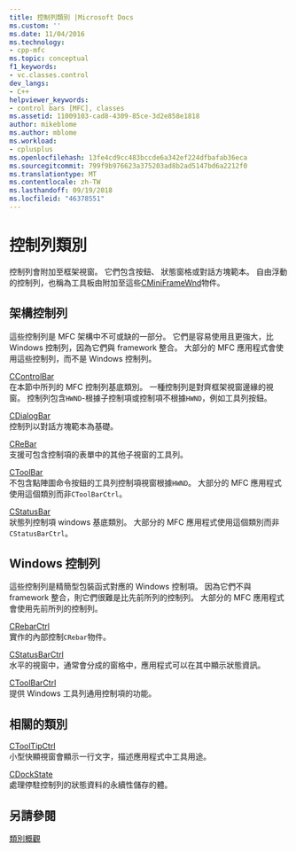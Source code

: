 ```yaml
---
title: 控制列類別 |Microsoft Docs
ms.custom: ''
ms.date: 11/04/2016
ms.technology:
- cpp-mfc
ms.topic: conceptual
f1_keywords:
- vc.classes.control
dev_langs:
- C++
helpviewer_keywords:
- control bars [MFC], classes
ms.assetid: 11009103-cad8-4309-85ce-3d2e858e1818
author: mikeblome
ms.author: mblome
ms.workload:
- cplusplus
ms.openlocfilehash: 13fe4cd9cc483bccde6a342ef224dfbafab36eca
ms.sourcegitcommit: 799f9b976623a375203ad8b2ad5147bd6a2212f0
ms.translationtype: MT
ms.contentlocale: zh-TW
ms.lasthandoff: 09/19/2018
ms.locfileid: "46378551"
---
```

# <a name="control-bar-classes"></a>控制列類別

控制列會附加至框架視窗。 它們包含按鈕、 狀態窗格或對話方塊範本。 自由浮動的控制列，也稱為工具板由附加至這些[CMiniFrameWnd](../mfc/reference/cminiframewnd-class.md)物件。

## <a name="framework-control-bars"></a>架構控制列

這些控制列是 MFC 架構中不可或缺的一部分。 它們是容易使用且更強大，比 Windows 控制列，因為它們與 framework 整合。 大部分的 MFC 應用程式會使用這些控制列，而不是 Windows 控制列。

[CControlBar](../mfc/reference/ccontrolbar-class.md)<br/>
在本節中所列的 MFC 控制列基底類別。 一種控制列是對齊框架視窗邊緣的視窗。 控制列包含`HWND`-根據子控制項或控制項不根據`HWND`，例如工具列按鈕。

[CDialogBar](../mfc/reference/cdialogbar-class.md)<br/>
控制列以對話方塊範本為基礎。

[CReBar](../mfc/reference/crebar-class.md)<br/>
支援可包含控制項的表單中的其他子視窗的工具列。

[CToolBar](../mfc/reference/ctoolbar-class.md)<br/>
不包含點陣圖命令按鈕的工具列控制項視窗根據`HWND`。 大部分的 MFC 應用程式使用這個類別而非`CToolBarCtrl`。

[CStatusBar](../mfc/reference/cstatusbar-class.md)<br/>
狀態列控制項 windows 基底類別。 大部分的 MFC 應用程式使用這個類別而非`CStatusBarCtrl`。

## <a name="windows-control-bars"></a>Windows 控制列

這些控制列是精簡型包裝函式對應的 Windows 控制項。 因為它們不與 framework 整合，則它們很難是比先前所列的控制列。 大部分的 MFC 應用程式會使用先前所列的控制列。

[CRebarCtrl](../mfc/reference/crebarctrl-class.md)<br/>
實作的內部控制`CRebar`物件。

[CStatusBarCtrl](../mfc/reference/cstatusbarctrl-class.md)<br/>
水平的視窗中，通常會分成的窗格中，應用程式可以在其中顯示狀態資訊。

[CToolBarCtrl](../mfc/reference/ctoolbarctrl-class.md)<br/>
提供 Windows 工具列通用控制項的功能。

## <a name="related-classes"></a>相關的類別

[CToolTipCtrl](../mfc/reference/ctooltipctrl-class.md)<br/>
小型快顯視窗會顯示一行文字，描述應用程式中工具用途。

[CDockState](../mfc/reference/cdockstate-class.md)<br/>
處理停駐控制列的狀態資料的永續性儲存的體。

## <a name="see-also"></a>另請參閱

[類別概觀](../mfc/class-library-overview.md)

